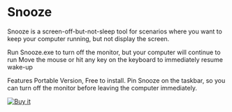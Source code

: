 # Snooze

Snooze is a screen-off-but-not-sleep tool for scenarios where you want to keep your computer running, but not display the screen.

Run Snooze.exe to turn off the monitor, but your computer will continue to run
Move the mouse or hit any key on the keyboard to immediately resume wake-up

Features
Portable Version, Free to install.
Pin Snooze on the taskbar, so you can turn off the monitor before leaving the computer immediately.


<a href="https://ko-fi.com/s/1b1d72f1f7" target="blank"><img border="0" src="https://user-images.githubusercontent.com/59009389/210224231-4ae8813c-844c-4ce5-ad7e-fd079a893a4a.png" alt="Buy it" title="Buy it"></a>
